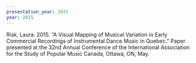```yaml
---
presentation_year: 2015
year: 2015
---
```


Risk, Laura. 2015. “A Visual Mapping of Musical Variation in Early Commercial Recordings of Instrumental Dance Music in Quebec.” Paper presented at the 32nd Annual Conference of the International Association for the Study of Popular Music Canada, Ottawa, ON, May.